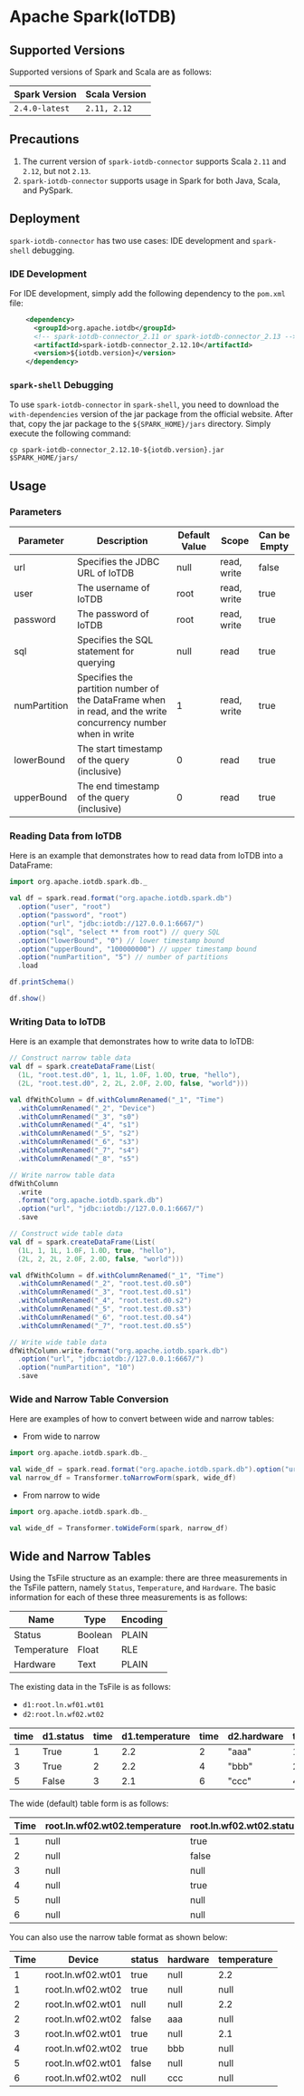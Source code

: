 <!--

    Licensed to the Apache Software Foundation (ASF) under one
    or more contributor license agreements.  See the NOTICE file
    distributed with this work for additional information
    regarding copyright ownership.  The ASF licenses this file
    to you under the Apache License, Version 2.0 (the
    "License"); you may not use this file except in compliance
    with the License.  You may obtain a copy of the License at
    
        http://www.apache.org/licenses/LICENSE-2.0
    
    Unless required by applicable law or agreed to in writing,
    software distributed under the License is distributed on an
    "AS IS" BASIS, WITHOUT WARRANTIES OR CONDITIONS OF ANY
    KIND, either express or implied.  See the License for the
    specific language governing permissions and limitations
    under the License.

-->

# Apache Spark(IoTDB)

## Supported Versions

Supported versions of Spark and Scala are as follows:

| Spark Version  | Scala Version |
|----------------|---------------|
| `2.4.0-latest` | `2.11, 2.12`  |

## Precautions

1. The current version of `spark-iotdb-connector` supports Scala `2.11` and `2.12`, but not `2.13`.
2. `spark-iotdb-connector` supports usage in Spark for both Java, Scala, and PySpark.

## Deployment

`spark-iotdb-connector` has two use cases: IDE development and `spark-shell` debugging.

### IDE Development

For IDE development, simply add the following dependency to the `pom.xml` file:

``` xml
    <dependency>
      <groupId>org.apache.iotdb</groupId>
      <!-- spark-iotdb-connector_2.11 or spark-iotdb-connector_2.13 -->
      <artifactId>spark-iotdb-connector_2.12.10</artifactId>
      <version>${iotdb.version}</version>
    </dependency>
```

### `spark-shell` Debugging

To use `spark-iotdb-connector` in `spark-shell`, you need to download the `with-dependencies` version of the jar package
from the official website. After that, copy the jar package to the `${SPARK_HOME}/jars` directory.
Simply execute the following command:

```shell
cp spark-iotdb-connector_2.12.10-${iotdb.version}.jar $SPARK_HOME/jars/
```

## Usage

### Parameters

| Parameter    | Description                                                                                                  | Default Value | Scope       | Can be Empty |
|--------------|--------------------------------------------------------------------------------------------------------------|---------------|-------------|--------------|
| url          | Specifies the JDBC URL of IoTDB                                                                              | null          | read, write | false        |
| user         | The username of IoTDB                                                                                        | root          | read, write | true         |
| password     | The password of IoTDB                                                                                        | root          | read, write | true         |
| sql          | Specifies the SQL statement for querying                                                                     | null          | read        | true         |
| numPartition | Specifies the partition number of the DataFrame when in read, and the write concurrency number when in write | 1             | read, write | true         |
| lowerBound   | The start timestamp of the query (inclusive)                                                                 | 0             | read        | true         |
| upperBound   | The end timestamp of the query (inclusive)                                                                   | 0             | read        | true         |

### Reading Data from IoTDB

Here is an example that demonstrates how to read data from IoTDB into a DataFrame:

```scala
import org.apache.iotdb.spark.db._

val df = spark.read.format("org.apache.iotdb.spark.db")
  .option("user", "root")
  .option("password", "root")
  .option("url", "jdbc:iotdb://127.0.0.1:6667/")
  .option("sql", "select ** from root") // query SQL
  .option("lowerBound", "0") // lower timestamp bound
  .option("upperBound", "100000000") // upper timestamp bound
  .option("numPartition", "5") // number of partitions
  .load

df.printSchema()

df.show()
```

### Writing Data to IoTDB

Here is an example that demonstrates how to write data to IoTDB:

```scala
// Construct narrow table data
val df = spark.createDataFrame(List(
  (1L, "root.test.d0", 1, 1L, 1.0F, 1.0D, true, "hello"),
  (2L, "root.test.d0", 2, 2L, 2.0F, 2.0D, false, "world")))

val dfWithColumn = df.withColumnRenamed("_1", "Time")
  .withColumnRenamed("_2", "Device")
  .withColumnRenamed("_3", "s0")
  .withColumnRenamed("_4", "s1")
  .withColumnRenamed("_5", "s2")
  .withColumnRenamed("_6", "s3")
  .withColumnRenamed("_7", "s4")
  .withColumnRenamed("_8", "s5")

// Write narrow table data
dfWithColumn
  .write
  .format("org.apache.iotdb.spark.db")
  .option("url", "jdbc:iotdb://127.0.0.1:6667/")
  .save

// Construct wide table data
val df = spark.createDataFrame(List(
  (1L, 1, 1L, 1.0F, 1.0D, true, "hello"),
  (2L, 2, 2L, 2.0F, 2.0D, false, "world")))

val dfWithColumn = df.withColumnRenamed("_1", "Time")
  .withColumnRenamed("_2", "root.test.d0.s0")
  .withColumnRenamed("_3", "root.test.d0.s1")
  .withColumnRenamed("_4", "root.test.d0.s2")
  .withColumnRenamed("_5", "root.test.d0.s3")
  .withColumnRenamed("_6", "root.test.d0.s4")
  .withColumnRenamed("_7", "root.test.d0.s5")

// Write wide table data
dfWithColumn.write.format("org.apache.iotdb.spark.db")
  .option("url", "jdbc:iotdb://127.0.0.1:6667/")
  .option("numPartition", "10")
  .save
```

### Wide and Narrow Table Conversion

Here are examples of how to convert between wide and narrow tables:

* From wide to narrow

```scala
import org.apache.iotdb.spark.db._

val wide_df = spark.read.format("org.apache.iotdb.spark.db").option("url", "jdbc:iotdb://127.0.0.1:6667/").option("sql", "select * from root.** where time < 1100 and time > 1000").load
val narrow_df = Transformer.toNarrowForm(spark, wide_df)
```

* From narrow to wide

```scala
import org.apache.iotdb.spark.db._

val wide_df = Transformer.toWideForm(spark, narrow_df)
```

## Wide and Narrow Tables

Using the TsFile structure as an example: there are three measurements in the TsFile pattern,
namely `Status`, `Temperature`, and `Hardware`. The basic information for each of these three measurements is as
follows:

| Name        | Type    | Encoding |
|-------------|---------|----------|
| Status      | Boolean | PLAIN    |
| Temperature | Float   | RLE      |
| Hardware    | Text    | PLAIN    |

The existing data in the TsFile is as follows:

* `d1:root.ln.wf01.wt01`
* `d2:root.ln.wf02.wt02`

| time | d1.status | time | d1.temperature | time | d2.hardware | time | d2.status |
|------|-----------|------|----------------|------|-------------|------|-----------|
| 1    | True      | 1    | 2.2            | 2    | "aaa"       | 1    | True      |
| 3    | True      | 2    | 2.2            | 4    | "bbb"       | 2    | False     |
| 5    | False     | 3    | 2.1            | 6    | "ccc"       | 4    | True      |

The wide (default) table form is as follows:

| Time | root.ln.wf02.wt02.temperature | root.ln.wf02.wt02.status | root.ln.wf02.wt02.hardware | root.ln.wf01.wt01.temperature | root.ln.wf01.wt01.status | root.ln.wf01.wt01.hardware |
|------|-------------------------------|--------------------------|----------------------------|-------------------------------|--------------------------|----------------------------|
| 1    | null                          | true                     | null                       | 2.2                           | true                     | null                       |
| 2    | null                          | false                    | aaa                        | 2.2                           | null                     | null                       |
| 3    | null                          | null                     | null                       | 2.1                           | true                     | null                       |
| 4    | null                          | true                     | bbb                        | null                          | null                     | null                       |
| 5    | null                          | null                     | null                       | null                          | false                    | null                       |
| 6    | null                          | null                     | ccc                        | null                          | null                     | null                       |

You can also use the narrow table format as shown below:

| Time | Device            | status | hardware | temperature |
|------|-------------------|--------|----------|-------------|
| 1    | root.ln.wf02.wt01 | true   | null     | 2.2         |
| 1    | root.ln.wf02.wt02 | true   | null     | null        |
| 2    | root.ln.wf02.wt01 | null   | null     | 2.2         |
| 2    | root.ln.wf02.wt02 | false  | aaa      | null        |
| 3    | root.ln.wf02.wt01 | true   | null     | 2.1         |
| 4    | root.ln.wf02.wt02 | true   | bbb      | null        |
| 5    | root.ln.wf02.wt01 | false  | null     | null        |
| 6    | root.ln.wf02.wt02 | null   | ccc      | null        |